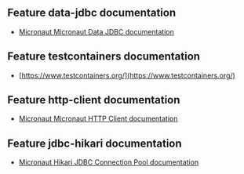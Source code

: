 ## Feature data-jdbc documentation

- [Micronaut Micronaut Data JDBC documentation](https://micronaut-projects.github.io/micronaut-data/latest/guide/index.html#jdbc)

## Feature testcontainers documentation

- [https://www.testcontainers.org/](https://www.testcontainers.org/)

## Feature http-client documentation

- [Micronaut Micronaut HTTP Client documentation](https://docs.micronaut.io/latest/guide/index.html#httpClient)

## Feature jdbc-hikari documentation

- [Micronaut Hikari JDBC Connection Pool documentation](https://micronaut-projects.github.io/micronaut-sql/latest/guide/index.html#jdbc)

